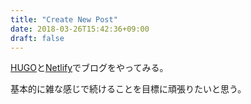```yaml
---
title: "Create New Post"
date: 2018-03-26T15:42:36+09:00
draft: false
---
```


[HUGO](https://gohugo.io/)と[Netlify](https://www.netlify.com/)でブログをやってみる。

基本的に雑な感じで続けることを目標に頑張りたいと思う。